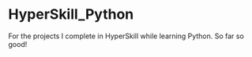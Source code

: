 # HyperSkill_Python
For the projects I complete in HyperSkill while learning Python. So far so good!
